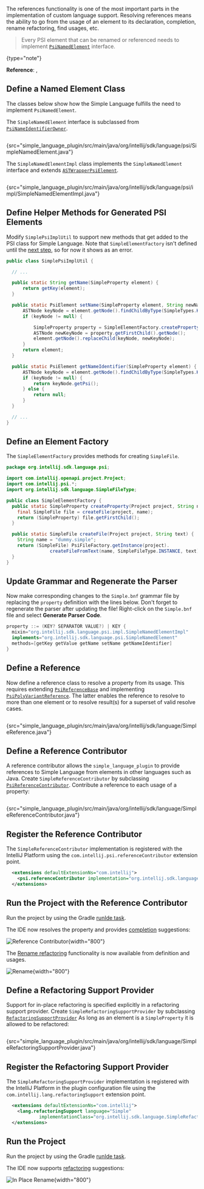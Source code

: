 [//]: # (title: 10. Reference Contributor)

<!-- Copyright 2000-2021 JetBrains s.r.o. and other contributors. Use of this source code is governed by the Apache 2.0 license that can be found in the LICENSE file. -->

The references functionality is one of the most important parts in the implementation of custom language support.
Resolving references means the ability to go from the usage of an element to its declaration, completion, rename refactoring, find usages, etc.

 >  Every PSI element that can be renamed or referenced needs to implement [`PsiNamedElement`](upsource:///platform/core-api/src/com/intellij/psi/PsiNamedElement.java) interface.
 >
 {type="note"}

**Reference**: [](references_and_resolve.md), [](psi_references.md)

## Define a Named Element Class
The classes below show how the Simple Language fulfills the need to implement `PsiNamedElement`.

The `SimpleNamedElement` interface is subclassed from [`PsiNameIdentifierOwner`](upsource:///platform/core-api/src/com/intellij/psi/PsiNameIdentifierOwner.java).

```java
```
{src="simple_language_plugin/src/main/java/org/intellij/sdk/language/psi/SimpleNamedElement.java"}

The `SimpleNamedElementImpl` class implements the `SimpleNamedElement` interface and extends [`ASTWrapperPsiElement`](upsource:///platform/core-impl/src/com/intellij/extapi/psi/ASTWrapperPsiElement.java).

```java
```
{src="simple_language_plugin/src/main/java/org/intellij/sdk/language/psi/impl/SimpleNamedElementImpl.java"}

## Define Helper Methods for Generated PSI Elements
Modify `SimplePsiImplUtil` to support new methods that get added to the PSI class for Simple Language.
Note that `SimpleElementFactory` isn't defined until the [next step](#define-an-element-factory), so for now it shows as an error.

```java
public class SimplePsiImplUtil {

  // ...

  public static String getName(SimpleProperty element) {
      return getKey(element);
  }

  public static PsiElement setName(SimpleProperty element, String newName) {
      ASTNode keyNode = element.getNode().findChildByType(SimpleTypes.KEY);
      if (keyNode != null) {

          SimpleProperty property = SimpleElementFactory.createProperty(element.getProject(), newName);
          ASTNode newKeyNode = property.getFirstChild().getNode();
          element.getNode().replaceChild(keyNode, newKeyNode);
      }
      return element;
  }

  public static PsiElement getNameIdentifier(SimpleProperty element) {
      ASTNode keyNode = element.getNode().findChildByType(SimpleTypes.KEY);
      if (keyNode != null) {
          return keyNode.getPsi();
      } else {
          return null;
      }
  }

  // ...
}
```

## Define an Element Factory
The `SimpleElementFactory` provides methods for creating `SimpleFile`.

```java
package org.intellij.sdk.language.psi;

import com.intellij.openapi.project.Project;
import com.intellij.psi.*;
import org.intellij.sdk.language.SimpleFileType;

public class SimpleElementFactory {
  public static SimpleProperty createProperty(Project project, String name) {
    final SimpleFile file = createFile(project, name);
    return (SimpleProperty) file.getFirstChild();
  }

  public static SimpleFile createFile(Project project, String text) {
    String name = "dummy.simple";
    return (SimpleFile) PsiFileFactory.getInstance(project).
                createFileFromText(name, SimpleFileType.INSTANCE, text);
  }
}
```

## Update Grammar and Regenerate the Parser
Now make corresponding changes to the `Simple.bnf` grammar file by replacing the `property` definition with the lines below.
Don't forget to regenerate the parser after updating the file!
Right-click on the `Simple.bnf` file and select **Generate Parser Code**.

```java
property ::= (KEY? SEPARATOR VALUE?) | KEY {
  mixin="org.intellij.sdk.language.psi.impl.SimpleNamedElementImpl"
  implements="org.intellij.sdk.language.psi.SimpleNamedElement"
  methods=[getKey getValue getName setName getNameIdentifier]
}
```

## Define a Reference
Now define a reference class to resolve a property from its usage.
This requires extending [`PsiReferenceBase`](upsource:///platform/core-api/src/com/intellij/psi/PsiReferenceBase.java) and implementing [`PsiPolyVariantReference`](upsource:///platform/core-api/src/com/intellij/psi/PsiPolyVariantReference.java).
The latter enables the reference to resolve to more than one element or to resolve result(s) for a superset of valid resolve cases.

```java
```
{src="simple_language_plugin/src/main/java/org/intellij/sdk/language/SimpleReference.java"}

## Define a Reference Contributor
A reference contributor allows the `simple_language_plugin` to provide references to Simple Language from elements in other languages such as Java.
Create `SimpleReferenceContributor` by subclassing [`PsiReferenceContributor`](upsource:///platform/core-api/src/com/intellij/psi/PsiReferenceContributor.java).
Contribute a reference to each usage of a property:

```java
```
{src="simple_language_plugin/src/main/java/org/intellij/sdk/language/SimpleReferenceContributor.java"}

## Register the Reference Contributor
The `SimpleReferenceContributor` implementation is registered with the IntelliJ Platform using the `com.intellij.psi.referenceContributor` extension point.

```xml
  <extensions defaultExtensionNs="com.intellij">
    <psi.referenceContributor implementation="org.intellij.sdk.language.SimpleReferenceContributor"/>
  </extensions>
```

## Run the Project with the Reference Contributor
Run the project by using the Gradle [runIde task](gradle_prerequisites.md#running-a-simple-gradle-based-intellij-platform-plugin).

The IDE now resolves the property and provides [completion](https://www.jetbrains.com/help/idea/auto-completing-code.html#basic_completion) suggestions:

![Reference Contributor](reference_contributor.png){width="800"}

The [Rename refactoring](https://www.jetbrains.com/help/idea/rename-refactorings.html#invoke-rename-refactoring) functionality is now available from definition and usages.

![Rename](rename.png){width="800"}

## Define a Refactoring Support Provider
Support for in-place refactoring is specified explicitly in a refactoring support provider.
Create `SimpleRefactoringSupportProvider` by subclassing [`RefactoringSupportProvider`](upsource:///platform/lang-api/src/com/intellij/lang/refactoring/RefactoringSupportProvider.java)
As long as an element is a `SimpleProperty` it is allowed to be refactored:

```java
```
{src="simple_language_plugin/src/main/java/org/intellij/sdk/language/SimpleRefactoringSupportProvider.java"}

## Register the Refactoring Support Provider
The `SimpleRefactoringSupportProvider` implementation is registered with the IntelliJ Platform in the plugin configuration file using the `com.intellij.lang.refactoringSupport` extension point.

```xml
  <extensions defaultExtensionNs="com.intellij">
    <lang.refactoringSupport language="Simple"
            implementationClass="org.intellij.sdk.language.SimpleRefactoringSupportProvider"/>
  </extensions>
```

## Run the Project
Run the project by using the Gradle [runIde task](gradle_prerequisites.md#running-a-simple-gradle-based-intellij-platform-plugin).

The IDE now supports [refactoring](https://www.jetbrains.com/help/idea/rename-refactorings.html) suggestions:

![In Place Rename](in_place_rename.png){width="800"}
